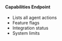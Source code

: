 #### Capabilities Endpoint

- Lists all agent actions
- Feature flags
- Integration status
- System limits
